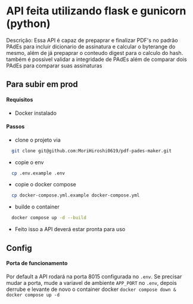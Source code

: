 # API feita utilizando flask e gunicorn (python)
Descrição: Essa API é capaz de prepaprar e finalizar PDF's no padrão PAdEs para incluir dicionario de assinatura e calcular o byterange do mesmo, além de já prepaprar o conteudo digest para o calculo do hash. 
também é possivel validar a integridade de PAdEs além de comparar dois PAdEs para comparar suas assinaturas

## Para subir em prod

#### Requisitos
- Docker instalado
#### Passos
- clone o projeto via
```bash
  git clone git@github.com:MoriHiroshi0619/pdf-pades-maker.git
```
- copie o env 
```bash
  cp .env.example .env
```
- copie o docker compose 
```bash
  cp docker-compose.yml.example docker-compose.yml
```
- builde o container 
```bash
  docker compose up -d --build
```
- Feito isso a API deverá estar pronta para uso

## Config

#### Porta de funcionamento
Por default a API rodará na porta 8015 configurada no `.env`. 
Se precisar mudar a porta, mude a variavel de ambiente `APP_PORT` no `.env`, depois derrube e levante de novo o container docker `docker compose down & docker compose up -d`



